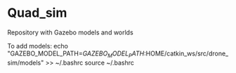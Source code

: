# Quad_sim
Repository with Gazebo models and worlds 

To add models:
echo "GAZEBO_MODEL_PATH=${GAZEBO_MODEL_PATH}:$HOME/catkin_ws/src/drone_sim/models" >> ~/.bashrc
source ~/.bashrc


